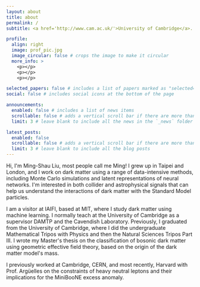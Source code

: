 ```yaml
---
layout: about
title: about
permalink: /
subtitle: <a href='http://www.cam.ac.uk/'>University of Cambridge</a>. 

profile:
  align: right
  image: prof_pic.jpg
  image_circular: false # crops the image to make it circular
  more_info: >
    <p></p>
    <p></p>
    <p></p>

selected_papers: false # includes a list of papers marked as "selected={true}"
social: false # includes social icons at the bottom of the page

announcements:
  enabled: false # includes a list of news items
  scrollable: false # adds a vertical scroll bar if there are more than 3 news items
  limit: 3 # leave blank to include all the news in the `_news` folder

latest_posts:
  enabled: false
  scrollable: false # adds a vertical scroll bar if there are more than 3 new posts items
  limit: 3 # leave blank to include all the blog posts
---
```


Hi, I'm Ming-Shau Liu, most people call me Ming! I grew up in Taipei and London, and I work on dark matter using a range of data-intensive methods, including Monte Carlo simulations and latent representations of neural networks. I'm interested in both collider and astrophysical signals that can help us understand the interactions of dark matter with the Standard Model particles.

I am a visitor at IAIFI, based at MIT, where I study dark matter using machine learning. I normally teach at the University of Cambridge as a supervisor DAMTP and the Cavendish Laboratory. Previously, I graduated from the University of Cambridge, where I did the undergraduate Mathematical Tripos with Physics and then the Natural Sciences Tripos Part III. I wrote my Master's thesis on the classification of bosonic dark matter using geometric effective field theory, based on the origin of the dark matter model's mass. 

I previously worked at Cambridge, CERN, and most recently, Harvard with Prof. Argüelles on the constraints of heavy neutral leptons and their implications for the MiniBooNE excess anomaly. 
